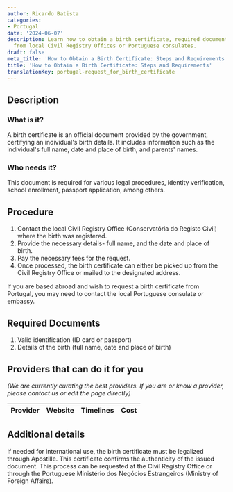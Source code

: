 ```yaml
---
author: Ricardo Batista
categories:
- Portugal
date: '2024-06-07'
description: Learn how to obtain a birth certificate, required documents, and steps
  from local Civil Registry Offices or Portuguese consulates.
draft: false
meta_title: 'How to Obtain a Birth Certificate: Steps and Requirements'
title: 'How to Obtain a Birth Certificate: Steps and Requirements'
translationKey: portugal-request_for_birth_certificate
---
```


## Description
### What is it?
A birth certificate is an official document provided by the government, certifying an individual's birth details. It includes information such as the individual's full name, date and place of birth, and parents' names.

### Who needs it?
This document is required for various legal procedures, identity verification, school enrollment, passport application, among others.  

## Procedure
1. Contact the local Civil Registry Office (Conservatória do Registo Civil) where the birth was registered. 
2. Provide the necessary details- full name, and the date and place of birth. 
3. Pay the necessary fees for the request. 
4. Once processed, the birth certificate can either be picked up from the Civil Registry Office or mailed to the designated address.

If you are based abroad and wish to request a birth certificate from Portugal, you may need to contact the local Portuguese consulate or embassy.

## Required Documents
1. Valid identification (ID card or passport)
2. Details of the birth (full name, date and place of birth)

## Providers that can do it for you

_(We are currently curating the best providers. If you are or know a provider, please contact us or edit the page directly)_

| Provider        |     Website     |     Timelines    |       Cost      |
| --------------- | --------------- |  :-------------: | :-------------: |

## Additional details
If needed for international use, the birth certificate must be legalized through Apostille. This certificate confirms the authenticity of the issued document. This process can be requested at the Civil Registry Office or through the Portuguese Ministério dos Negócios Estrangeiros (Ministry of Foreign Affairs).
